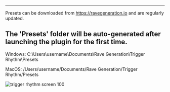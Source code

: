 ------------------------------------------------------------------------------------
Presets can be downloaded from https://ravegeneration.io and are regularly updated.

The 'Presets' folder will be auto-generated after launching the plugin for the first time.
------------------------------------------------------------------------------------

Windows:
C:\Users\username\Documents\Rave Generation\Trigger Rhythm\Presets

MacOS:
/Users/username/Documents/Rave Generation/Trigger Rhythm/Presets

![trigger rhythm screen 100](https://github.com/user-attachments/assets/cdc97dcb-fb1b-4199-950a-6f57236742d0)
